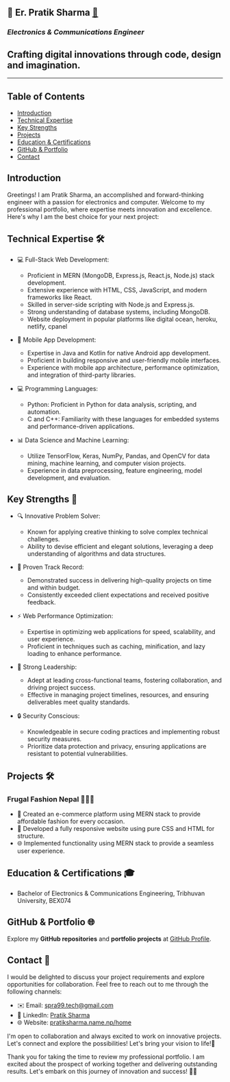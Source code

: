## 🚀 **Er. Pratik Sharma** [🔗](https://pratiksharma.name.np/home/)
### *Electronics & Communications Engineer*
## Crafting digital innovations through code, design and imagination.
---
## Table of Contents
- [Introduction](#introduction)
- [Technical Expertise](#technical-expertise-🛠️)
- [Key Strengths](#key-strengths-💪)
- [Projects](#projects-🛠️)
- [Education & Certifications](#education--certifications-🎓)
- [GitHub & Portfolio](#github--portfolio-🌐)
- [Contact](#contact-📧)

## Introduction
Greetings! I am Pratik Sharma, an accomplished and forward-thinking engineer with a passion for electronics and computer. Welcome to my professional portfolio, where expertise meets innovation and excellence. Here's why I am the best choice for your next project:

## Technical Expertise 🛠️
- 💻 Full-Stack Web Development:
  - Proficient in MERN (MongoDB, Express.js, React.js, Node.js) stack development.
  - Extensive experience with HTML, CSS, JavaScript, and modern frameworks like React.
  - Skilled in server-side scripting with Node.js and Express.js.
  - Strong understanding of database systems, including MongoDB.
  - Website deployment in popular platforms like digital ocean, heroku, netlify, cpanel

- 📱 Mobile App Development:
  - Expertise in Java and Kotlin for native Android app development.
  - Proficient in building responsive and user-friendly mobile interfaces.
  - Experience with mobile app architecture, performance optimization, and integration of third-party libraries.

- 💻 Programming Languages:
  - Python: Proficient in Python for data analysis, scripting, and automation.
  - C and C++: Familiarity with these languages for embedded systems and performance-driven applications.

- 📊 Data Science and Machine Learning:
  - Utilize TensorFlow, Keras, NumPy, Pandas, and OpenCV for data mining, machine learning, and computer vision projects.
  - Experience in data preprocessing, feature engineering, model development, and evaluation.

## Key Strengths 💪
- 🔍 Innovative Problem Solver:
  - Known for applying creative thinking to solve complex technical challenges.
  - Ability to devise efficient and elegant solutions, leveraging a deep understanding of algorithms and data structures.

- 🎯 Proven Track Record:
  - Demonstrated success in delivering high-quality projects on time and within budget.
  - Consistently exceeded client expectations and received positive feedback.

- ⚡ Web Performance Optimization:
  - Expertise in optimizing web applications for speed, scalability, and user experience.
  - Proficient in techniques such as caching, minification, and lazy loading to enhance performance.

- 🤝 Strong Leadership:
  - Adept at leading cross-functional teams, fostering collaboration, and driving project success.
  - Effective in managing project timelines, resources, and ensuring deliverables meet quality standards.

- 🔒 Security Conscious:
  - Knowledgeable in secure coding practices and implementing robust security measures.
  - Prioritize data protection and privacy, ensuring applications are resistant to potential vulnerabilities.

## Projects 🛠️
### Frugal Fashion Nepal 🎀👗✨
- 🌟 Created an e-commerce platform using MERN stack to provide affordable fashion for every occasion.
- 📱 Developed a fully responsive website using pure CSS and HTML for structure.
- 🌐 Implemented functionality using MERN stack to provide a seamless user experience.
<!-- ### Project 1: Smart Home Automation System 🏡
- 🌟 Designed and implemented a smart home automation system using Arduino and Raspberry Pi.
- 📡 Integrated various sensors and actuators for automated control of lights, temperature, and security.
- 🌐 Developed a web interface to monitor and control the system remotely.

### Project 2: FPGA-based Image Processing 🖼️
- 🌟 Designed and implemented a real-time image processing system on an FPGA using VHDL.
- 🎨 Implemented image filtering, edge detection, and object recognition algorithms.
- ⚡️ Optimized the design for high-speed processing and low resource utilization.

### Project 3: Web Application for Data Visualization 📊
- 🌟 Developed a web application using React and D3.js to visualize complex data sets.
- 📈 Integrated APIs to fetch and process data from external sources.
- 🌐 Implemented interactive charts and graphs for intuitive data exploration. -->

## Education & Certifications 🎓
- Bachelor of Electronics & Communications Engineering, Tribhuvan University, BEX074
<!-- - Relevant Certifications:
  - [Certification 1]
  - [Certification 2] -->

## GitHub & Portfolio 🌐
Explore my **GitHub repositories** and **portfolio projects** at [GitHub Profile](https://github.com/pratik012).

## Contact 📧
I would be delighted to discuss your project requirements and explore opportunities for collaboration. Feel free to reach out to me through the following channels:
- ✉️ Email: [spra99.tech@gmail.com](mailto:spra99.tech@gmail.com)
- 💼 LinkedIn: [Pratik Sharma](https://www.linkedin.com/)
- 🌐 Website: [pratiksharma.name.np/home](https://pratiksharma.name.np/home)

I'm open to collaboration and always excited to work on innovative projects. Let's connect and explore the possibilities! Let's bring your vision to life!🤝

Thank you for taking the time to review my professional portfolio. I am excited about the prospect of working together and delivering outstanding results. Let's embark on this journey of innovation and success! 🚀✨
